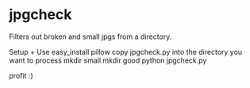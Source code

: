 # jpgcheck

Filters out broken and small jpgs from a directory.

Setup + Use
easy_install pillow
copy jpgcheck.py into the directory you want to process
mkdir small
mkdir good
python jpgcheck.py

profit :)

